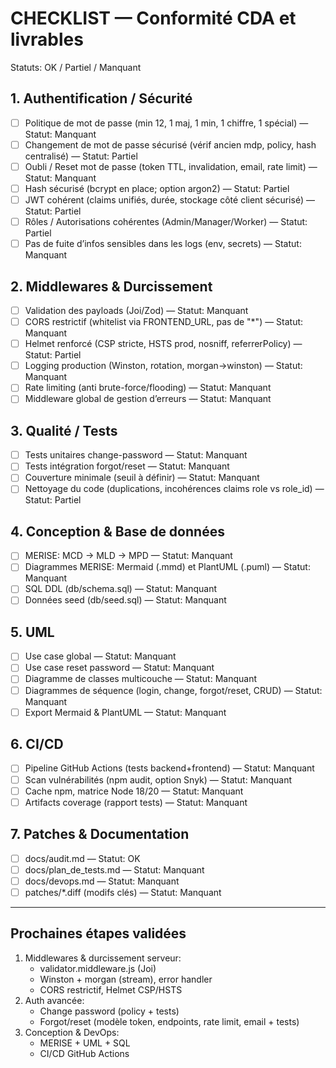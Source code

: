 # CHECKLIST — Conformité CDA et livrables

Statuts: OK / Partiel / Manquant

## 1. Authentification / Sécurité
- [ ] Politique de mot de passe (min 12, 1 maj, 1 min, 1 chiffre, 1 spécial) — Statut: Manquant
- [ ] Changement de mot de passe sécurisé (vérif ancien mdp, policy, hash centralisé) — Statut: Partiel
- [ ] Oubli / Reset mot de passe (token TTL, invalidation, email, rate limit) — Statut: Manquant
- [ ] Hash sécurisé (bcrypt en place; option argon2) — Statut: Partiel
- [ ] JWT cohérent (claims unifiés, durée, stockage côté client sécurisé) — Statut: Partiel
- [ ] Rôles / Autorisations cohérentes (Admin/Manager/Worker) — Statut: Partiel
- [ ] Pas de fuite d’infos sensibles dans les logs (env, secrets) — Statut: Manquant

## 2. Middlewares & Durcissement
- [ ] Validation des payloads (Joi/Zod) — Statut: Manquant
- [ ] CORS restrictif (whitelist via FRONTEND_URL, pas de "*") — Statut: Manquant
- [ ] Helmet renforcé (CSP stricte, HSTS prod, nosniff, referrerPolicy) — Statut: Partiel
- [ ] Logging production (Winston, rotation, morgan→winston) — Statut: Manquant
- [ ] Rate limiting (anti brute-force/flooding) — Statut: Manquant
- [ ] Middleware global de gestion d’erreurs — Statut: Manquant

## 3. Qualité / Tests
- [ ] Tests unitaires change-password — Statut: Manquant
- [ ] Tests intégration forgot/reset — Statut: Manquant
- [ ] Couverture minimale (seuil à définir) — Statut: Manquant
- [ ] Nettoyage du code (duplications, incohérences claims role vs role_id) — Statut: Partiel

## 4. Conception & Base de données
- [ ] MERISE: MCD → MLD → MPD — Statut: Manquant
- [ ] Diagrammes MERISE: Mermaid (.mmd) et PlantUML (.puml) — Statut: Manquant
- [ ] SQL DDL (db/schema.sql) — Statut: Manquant
- [ ] Données seed (db/seed.sql) — Statut: Manquant

## 5. UML
- [ ] Use case global — Statut: Manquant
- [ ] Use case reset password — Statut: Manquant
- [ ] Diagramme de classes multicouche — Statut: Manquant
- [ ] Diagrammes de séquence (login, change, forgot/reset, CRUD) — Statut: Manquant
- [ ] Export Mermaid & PlantUML — Statut: Manquant

## 6. CI/CD
- [ ] Pipeline GitHub Actions (tests backend+frontend) — Statut: Manquant
- [ ] Scan vulnérabilités (npm audit, option Snyk) — Statut: Manquant
- [ ] Cache npm, matrice Node 18/20 — Statut: Manquant
- [ ] Artifacts coverage (rapport tests) — Statut: Manquant

## 7. Patches & Documentation
- [ ] docs/audit.md — Statut: OK
- [ ] docs/plan_de_tests.md — Statut: Manquant
- [ ] docs/devops.md — Statut: Manquant
- [ ] patches/*.diff (modifs clés) — Statut: Manquant

---

## Prochaines étapes validées
1) Middlewares & durcissement serveur:
   - validator.middleware.js (Joi)
   - Winston + morgan (stream), error handler
   - CORS restrictif, Helmet CSP/HSTS
2) Auth avancée:
   - Change password (policy + tests)
   - Forgot/reset (modèle token, endpoints, rate limit, email + tests)
3) Conception & DevOps:
   - MERISE + UML + SQL
   - CI/CD GitHub Actions
